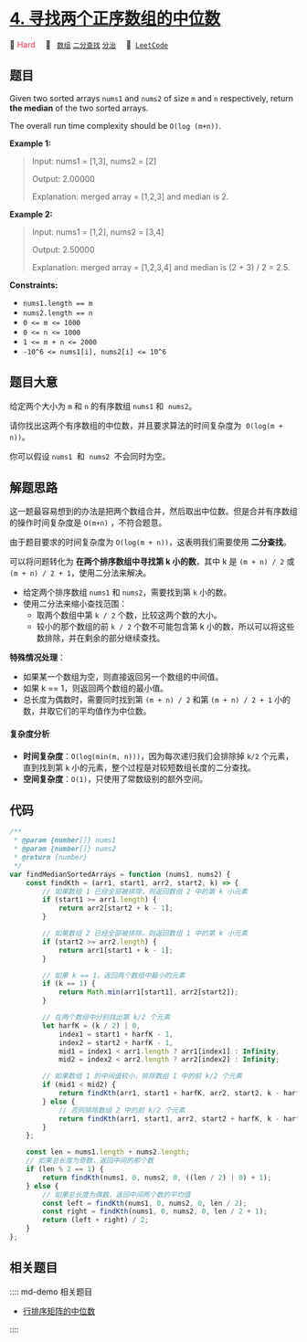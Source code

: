 # [4. 寻找两个正序数组的中位数](https://leetcode.com/problems/median-of-two-sorted-arrays)

🔴 <font color=#ff334b>Hard</font>&emsp; 🔖&ensp; [`数组`](/leetcode/outline/tag/array.md) [`二分查找`](/leetcode/outline/tag/binary-search.md) [`分治`](/leetcode/outline/tag/divide-and-conquer.md)&emsp; 🔗&ensp;[`LeetCode`](https://leetcode.com/problems/median-of-two-sorted-arrays/)

## 题目

Given two sorted arrays `nums1` and `nums2` of size `m` and `n` respectively, return **the median** of the two sorted arrays.

The overall run time complexity should be `O(log (m+n))`.

**Example 1:**

> Input: nums1 = [1,3], nums2 = [2]
>
> Output: 2.00000
>
> Explanation: merged array = [1,2,3] and median is 2.

**Example 2:**

> Input: nums1 = [1,2], nums2 = [3,4]
>
> Output: 2.50000
>
> Explanation: merged array = [1,2,3,4] and median is (2 + 3) / 2 = 2.5.

**Constraints:**

- `nums1.length == m`
- `nums2.length == n`
- `0 <= m <= 1000`
- `0 <= n <= 1000`
- `1 <= m + n <= 2000`
- `-10^6 <= nums1[i], nums2[i] <= 10^6`

## 题目大意

给定两个大小为 `m` 和 `n` 的有序数组 `nums1` 和  `nums2`。

请你找出这两个有序数组的中位数，并且要求算法的时间复杂度为  `O(log(m + n))`。

你可以假设 `nums1`  和  `nums2`  不会同时为空。

## 解题思路

这一题最容易想到的办法是把两个数组合并，然后取出中位数。但是合并有序数组的操作时间复杂度是 `O(m+n)` ，不符合题意。

由于题目要求的时间复杂度为 `O(log(m + n))`，这表明我们需要使用 **二分查找**。

可以将问题转化为 **在两个排序数组中寻找第 k 小的数**，其中 k 是 `(m + n) / 2` 或 `(m + n) / 2 + 1`，使用二分法来解决。

- 给定两个排序数组 `nums1` 和 `nums2`，需要找到第 `k` 小的数。
- 使用二分法来缩小查找范围：
  - 取两个数组中第 `k / 2` 个数，比较这两个数的大小。
  - 较小的那个数组的前 `k / 2` 个数不可能包含第 k 小的数，所以可以将这些数排除，并在剩余的部分继续查找。

**特殊情况处理**：

- 如果某一个数组为空，则直接返回另一个数组的中间值。
- 如果 k == 1，则返回两个数组的最小值。
- 总长度为偶数时，需要同时找到第 `(m + n) / 2` 和第 `(m + n) / 2 + 1` 小的数，并取它们的平均值作为中位数。

#### 复杂度分析

- **时间复杂度**：`O(log(min(m, n)))`，因为每次递归我们会排除掉 `k/2` 个元素，直到找到第 `k` 小的元素，整个过程是对较短数组长度的二分查找。
- **空间复杂度**：`O(1)`，只使用了常数级别的额外空间。

## 代码

```javascript
/**
 * @param {number[]} nums1
 * @param {number[]} nums2
 * @return {number}
 */
var findMedianSortedArrays = function (nums1, nums2) {
	const findKth = (arr1, start1, arr2, start2, k) => {
		// 如果数组 1 已经全部被排除，则返回数组 2 中的第 k 小元素
		if (start1 >= arr1.length) {
			return arr2[start2 + k - 1];
		}

		// 如果数组 2 已经全部被排除，则返回数组 1 中的第 k 小元素
		if (start2 >= arr2.length) {
			return arr1[start1 + k - 1];
		}

		// 如果 k == 1，返回两个数组中最小的元素
		if (k == 1) {
			return Math.min(arr1[start1], arr2[start2]);
		}

		// 在两个数组中分别找出第 k/2 个元素
		let harfK = (k / 2) | 0,
			index1 = start1 + harfK - 1,
			index2 = start2 + harfK - 1,
			mid1 = index1 < arr1.length ? arr1[index1] : Infinity,
			mid2 = index2 < arr2.length ? arr2[index2] : Infinity;

		// 如果数组 1 的中间值较小，排除数组 1 中的前 k/2 个元素
		if (mid1 < mid2) {
			return findKth(arr1, start1 + harfK, arr2, start2, k - harfK);
		} else {
			// 否则排除数组 2 中的前 k/2 个元素
			return findKth(arr1, start1, arr2, start2 + harfK, k - harfK);
		}
	};

	const len = nums1.length + nums2.length;
	// 如果总长度为奇数，返回中间的那个数
	if (len % 2 == 1) {
		return findKth(nums1, 0, nums2, 0, ((len / 2) | 0) + 1);
	} else {
		// 如果总长度为偶数，返回中间两个数的平均值
		const left = findKth(nums1, 0, nums2, 0, len / 2);
		const right = findKth(nums1, 0, nums2, 0, len / 2 + 1);
		return (left + right) / 2;
	}
};
```

## 相关题目

:::: md-demo 相关题目
- [行排序矩阵的中位数](https://leetcode.com/problems/median-of-a-row-wise-sorted-matrix)

::::
